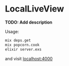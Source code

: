 # LocalLiveView

**TODO: Add description**

Usage:

```bash
mix deps.get
mix popcorn.cook
elixir server.exs
```

and visit [localhost:4000](http://localhost:4000)

